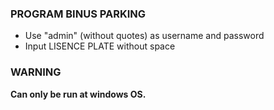### PROGRAM BINUS PARKING

- Use "admin" (without quotes) as username and password
- Input LISENCE PLATE without space

### WARNING
**Can only be run at windows OS.**
